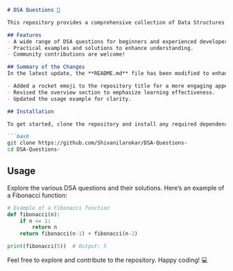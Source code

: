 ```markdown
# DSA Questions 🚀

This repository provides a comprehensive collection of Data Structures and Algorithms (DSA) questions, along with solutions and explanations to help you learn effectively.

## Features
- A wide range of DSA questions for beginners and experienced developers.
- Practical examples and solutions to enhance understanding.
- Community contributions are welcome!

## Summary of the Changes
In the latest update, the **README.md** file has been modified to enhance clarity and engagement. Below are the specific changes made:

- Added a rocket emoji to the repository title for a more engaging appearance.
- Revised the overview section to emphasize learning effectiveness.
- Updated the usage example for clarity.

## Installation

To get started, clone the repository and install any required dependencies:

```bash
git clone https://github.com/Shivanilarokar/DSA-Questions-
cd DSA-Questions-
```

## Usage

Explore the various DSA questions and their solutions. Here’s an example of a Fibonacci function:

```python
# Example of a Fibonacci function
def fibonacci(n):
    if n <= 1:
        return n
    return fibonacci(n-1) + fibonacci(n-2)

print(fibonacci(5))  # Output: 5
```

Feel free to explore and contribute to the repository. Happy coding! 💻
```